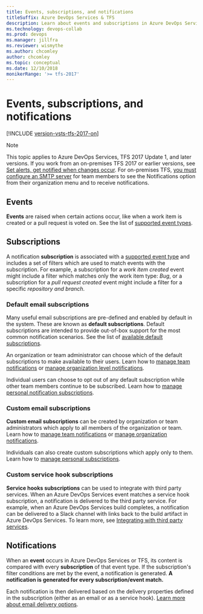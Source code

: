 ```yaml
---
title: Events, subscriptions, and notifications
titleSuffix: Azure DevOps Services & TFS 
description: Learn about events and subscriptions in Azure DevOps Services and TFS, and how they are used to create notifications to users
ms.technology: devops-collab
ms.prod: devops
ms.manager: jillfra
ms.reviewer: wismythe
ms.author: chcomley
author: chcomley
ms.topic: conceptual
ms.date: 12/10/2018
monikerRange: '>= tfs-2017'
---
```


# Events, subscriptions, and notifications

[!INCLUDE [version-vsts-tfs-2017-on](../boards/_shared/version-vsts-tfs-2017-on.md)]

> [!NOTE]
> This topic applies to Azure DevOps Services, TFS 2017 Update 1, and later versions. If you work from an on-premises TFS 2017 or earlier versions, see [Set alerts, get notified when changes occur](../work/track/alerts-and-notifications.md). For on-premises TFS, [you must configure an SMTP server](/tfs/server/admin/setup-customize-alerts) for team members to see the Notifications option from their organization menu and to receive notifications.

## Events

**Events** are raised when certain actions occur, like when a work item is created or a pull request is voted on. See the list of [supported event types](oob-supported-event-types.md).

## Subscriptions

A notification **subscription** is associated with a [supported event type](oob-supported-event-types.md) and includes a set of filters which are used to match events with the subscription. For example, a subscription for a _work item created_ event might include a filter which matches only the work item type: _Bug_, or a subscription for a _pull request created_ event might include a filter for a specific _repository and branch_.

### Default email subscriptions

Many useful email subscriptions are pre-defined and enabled by default in the system. These are known as **default subscriptions**. Default subscriptions are intended to provide out-of-box support for the most common notification scenarios. See the list of [available default subscriptions](oob-built-in-notifications.md).

An organization or team administrator can choose which of the default subscriptions to make available to their users. Learn how to [manage team notifications](howto-manage-team-notifications.md) or [manage organization level notifications](howto-manage-organization-notifications.md).

Individual users can choose to opt out of any default subscription while other team members continue to be subscribed. Learn how to [manage personal notification subscriptions](howto-manage-personal-notifications.md).

### Custom email subscriptions

**Custom email subscriptions** can be created by organization or team administrators which apply to all members of the organization or team. Learn how to [manage team notifications](howto-manage-team-notifications.md) or [manage organization notifications](howto-manage-organization-notifications.md).

Individuals can also create custom subscriptions which apply only to them. Learn how to [manage personal subscriptions](howto-manage-personal-notifications.md).

### Custom service hook subscriptions

**Service hooks subscriptions** can be used to integrate with third party services. When an Azure DevOps Services event matches a service hook subscription, a notification is delivered to the third party service. For example, when an Azure DevOps Services build completes, a notification can be delivered to a Slack channel with links back to the build artifact in Azure DevOps Services. To learn more, see [Integrating with third party services](howto-integrate-third-party-services.md).

## Notifications

When an **event** occurs in Azure DevOps Services or TFS, its content is compared with every **subscription** of that event type. If the subscription's filter conditions are met by the event, a notification is generated. **A notification is generated for every subscription/event match.**

Each notification is then delivered based on the delivery properties defined in the subscription (either as an email or as a service hook). [Learn more about email delivery options](concepts-email-recipients.md).
